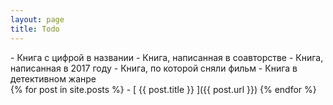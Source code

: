 ```yaml
---
layout: page
title: Todo
---
```


<div class="message">
- Книга с цифрой в названии
- Книга, написанная в соавторстве 
- Книга, написанная в 2017 году 
- Книга, по которой сняли фильм 
- Книга в детективном жанре
</div>
{% for post in site.posts %} - [ {{ post.title }} ]({{ post.url }})  
{% endfor %}
